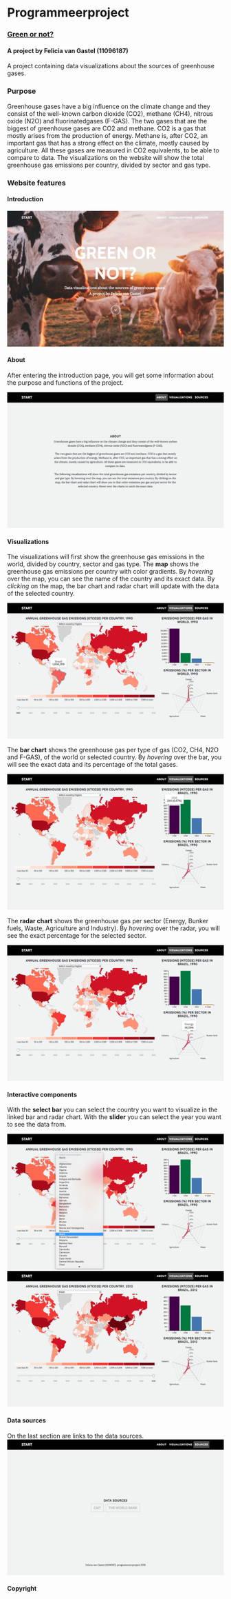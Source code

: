 # Programmeerproject

### [Green or not?](https://11096187.github.io/programmeerproject/index.html)
#### A project by Felicia van Gastel (11096187)

A project containing data visualizations about the sources of greenhouse gases.

### Purpose
Greenhouse gases have a big influence on the climate change and they consist of the well-known carbon dioxide (CO2), methane (CH4),
nitrous oxide (N2O) and fluorinatedgases (F-GAS). The two gases that are the biggest of greenhouse gases are CO2 and methane.
CO2 is a gas that mostly arises from the production of energy. Methane is, after CO2, an important gas that has a strong effect on the climate, mostly caused by agriculture. All these gases are measured in CO2 equivalents, to be able to compare to data. The visualizations on the website will show the total greenhouse gas emissions per country, divided by sector and gas type.

### Website features
#### Introduction

![1-Start.png](https://github.com/11096187/programmeerproject/blob/master/docs/1-Start.png)

#### About
After entering the introduction page, you will get some information about the purpose and functions of the project.

![2-About.png](https://github.com/11096187/programmeerproject/blob/master/docs/2-About.png)

#### Visualizations
The  visualizations will first show the greenhouse gas emissions in the world, divided by country, sector and gas type.
The **map** shows the greenhouse gas emissions per country with color gradients. By *hovering* over the map, you can see the name of the country and its exact data. By *clicking* on the map, the bar chart and radar chart will update with the data of the selected country.

![4-mapHover.png](https://github.com/11096187/programmeerproject/blob/master/docs/4-mapHover.png)

The **bar chart** shows the greenhouse gas per type of gas (CO2, CH4, N2O and F-GAS), of the world or selected country. By *hovering* over the bar, you will see the exact data and its percentage of the total gases.

![5-barHover.png](https://github.com/11096187/programmeerproject/blob/master/docs/5-barHover.png)

The **radar chart** shows the greenhouse gas per sector (Energy, Bunker fuels, Waste, Agriculture and Industry). By *hovering* over the radar, you will see the exact percentage for the selected sector.

![6-radarHover.png](https://github.com/11096187/programmeerproject/blob/master/docs/6-radarHover.png)

#### Interactive components
With the **select bar** you can select the country you want to visualize in the linked bar and radar chart. With the **slider** you can select the year you want to see the data from.

![7-select.png](https://github.com/11096187/programmeerproject/blob/master/docs/7-select.png)
![8-slider.png](https://github.com/11096187/programmeerproject/blob/master/docs/8-slider.png)

#### Data sources
On the last section are links to the data sources.
![9-datasources.png](https://github.com/11096187/programmeerproject/blob/master/docs/9-datasources.png)

#### Copyright
